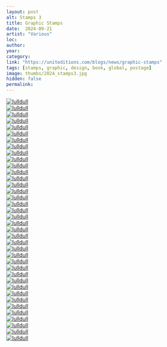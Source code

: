 ```yaml
---
layout: post
alt: Stamps 3
title: Graphic Stamps
date:  2024-09-21
artist: "Various"
loc: 
author: 
year: 
category: 
link: "https://uniteditions.com/blogs/news/graphic-stamps"
tags: [stamps, graphic, design, book, global, postage]
image: thumbs/2024_stamps3.jpg
hidden: false
permalink:
---
```






<div class="post_image">
	<a href="{{ site.baseurl }}/images/posts/2024_stamps3/001.jpg" target="_blank">
	<img src="{{ site.baseurl }}/images/posts/2024_stamps3/001.jpg" alt="lulldull"></a>
</div>

<div class="post_image">
	<a href="{{ site.baseurl }}/images/posts/2024_stamps3/002.jpg" target="_blank">
	<img src="{{ site.baseurl }}/images/posts/2024_stamps3/002.jpg" alt="lulldull"></a>
</div>

<div class="post_image">
	<a href="{{ site.baseurl }}/images/posts/2024_stamps3/003.jpg" target="_blank">
	<img src="{{ site.baseurl }}/images/posts/2024_stamps3/003.jpg" alt="lulldull"></a>
</div>

<div class="post_image">
	<a href="{{ site.baseurl }}/images/posts/2024_stamps3/004.jpg" target="_blank">
	<img src="{{ site.baseurl }}/images/posts/2024_stamps3/004.jpg" alt="lulldull"></a>
</div>

<div class="post_image">
	<a href="{{ site.baseurl }}/images/posts/2024_stamps3/005.jpg" target="_blank">
	<img src="{{ site.baseurl }}/images/posts/2024_stamps3/005.jpg" alt="lulldull"></a>
</div>

<div class="post_image">
	<a href="{{ site.baseurl }}/images/posts/2024_stamps3/006.jpg" target="_blank">
	<img src="{{ site.baseurl }}/images/posts/2024_stamps3/006.jpg" alt="lulldull"></a>
</div>

<div class="post_image">
	<a href="{{ site.baseurl }}/images/posts/2024_stamps3/007.jpg" target="_blank">
	<img src="{{ site.baseurl }}/images/posts/2024_stamps3/007.jpg" alt="lulldull"></a>
</div>


<div class="post_image">
	<a href="{{ site.baseurl }}/images/posts/2024_stamps3/008.jpg" target="_blank">
	<img src="{{ site.baseurl }}/images/posts/2024_stamps3/008.jpg" alt="lulldull"></a>
</div>

<div class="post_image">
	<a href="{{ site.baseurl }}/images/posts/2024_stamps3/009.jpg" target="_blank">
	<img src="{{ site.baseurl }}/images/posts/2024_stamps3/009.jpg" alt="lulldull"></a>
</div>

<div class="post_image">
	<a href="{{ site.baseurl }}/images/posts/2024_stamps3/010.jpg" target="_blank">
	<img src="{{ site.baseurl }}/images/posts/2024_stamps3/010.jpg" alt="lulldull"></a>
</div>


<div class="post_image">
	<a href="{{ site.baseurl }}/images/posts/2024_stamps3/011.jpg" target="_blank">
	<img src="{{ site.baseurl }}/images/posts/2024_stamps3/011.jpg" alt="lulldull"></a>
</div>


<div class="post_image">
	<a href="{{ site.baseurl }}/images/posts/2024_stamps3/012.jpg" target="_blank">
	<img src="{{ site.baseurl }}/images/posts/2024_stamps3/012.jpg" alt="lulldull"></a>
</div>


<div class="post_image">
	<a href="{{ site.baseurl }}/images/posts/2024_stamps3/013.jpg" target="_blank">
	<img src="{{ site.baseurl }}/images/posts/2024_stamps3/013.jpg" alt="lulldull"></a>
</div>


<div class="post_image">
	<a href="{{ site.baseurl }}/images/posts/2024_stamps3/014.jpg" target="_blank">
	<img src="{{ site.baseurl }}/images/posts/2024_stamps3/014.jpg" alt="lulldull"></a>
</div>


<div class="post_image">
	<a href="{{ site.baseurl }}/images/posts/2024_stamps3/015.jpg" target="_blank">
	<img src="{{ site.baseurl }}/images/posts/2024_stamps3/015.jpg" alt="lulldull"></a>
</div>

<div class="post_image">
	<a href="{{ site.baseurl }}/images/posts/2024_stamps3/016.jpg" target="_blank">
	<img src="{{ site.baseurl }}/images/posts/2024_stamps3/016.jpg" alt="lulldull"></a>
</div>

<div class="post_image">
	<a href="{{ site.baseurl }}/images/posts/2024_stamps3/017.jpg" target="_blank">
	<img src="{{ site.baseurl }}/images/posts/2024_stamps3/017.jpg" alt="lulldull"></a>
</div>

<div class="post_image">
	<a href="{{ site.baseurl }}/images/posts/2024_stamps3/018.jpg" target="_blank">
	<img src="{{ site.baseurl }}/images/posts/2024_stamps3/018.jpg" alt="lulldull"></a>
</div>

<div class="post_image">
	<a href="{{ site.baseurl }}/images/posts/2024_stamps3/019.jpg" target="_blank">
	<img src="{{ site.baseurl }}/images/posts/2024_stamps3/019.jpg" alt="lulldull"></a>
</div>

<div class="post_image">
	<a href="{{ site.baseurl }}/images/posts/2024_stamps3/020.jpg" target="_blank">
	<img src="{{ site.baseurl }}/images/posts/2024_stamps3/020.jpg" alt="lulldull"></a>
</div>

<div class="post_image">
	<a href="{{ site.baseurl }}/images/posts/2024_stamps3/021.jpg" target="_blank">
	<img src="{{ site.baseurl }}/images/posts/2024_stamps3/021.jpg" alt="lulldull"></a>
</div>

<div class="post_image">
	<a href="{{ site.baseurl }}/images/posts/2024_stamps3/022.jpg" target="_blank">
	<img src="{{ site.baseurl }}/images/posts/2024_stamps3/022.jpg" alt="lulldull"></a>
</div>

<div class="post_image">
	<a href="{{ site.baseurl }}/images/posts/2024_stamps3/023.jpg" target="_blank">
	<img src="{{ site.baseurl }}/images/posts/2024_stamps3/023.jpg" alt="lulldull"></a>
</div>

<div class="post_image">
	<a href="{{ site.baseurl }}/images/posts/2024_stamps3/024.jpg" target="_blank">
	<img src="{{ site.baseurl }}/images/posts/2024_stamps3/024.jpg" alt="lulldull"></a>
</div>

<div class="post_image">
	<a href="{{ site.baseurl }}/images/posts/2024_stamps3/025.jpg" target="_blank">
	<img src="{{ site.baseurl }}/images/posts/2024_stamps3/025.jpg" alt="lulldull"></a>
</div>

<div class="post_image">
	<a href="{{ site.baseurl }}/images/posts/2024_stamps3/026.jpg" target="_blank">
	<img src="{{ site.baseurl }}/images/posts/2024_stamps3/026.jpg" alt="lulldull"></a>
</div>

<div class="post_image">
	<a href="{{ site.baseurl }}/images/posts/2024_stamps3/027.jpg" target="_blank">
	<img src="{{ site.baseurl }}/images/posts/2024_stamps3/027.jpg" alt="lulldull"></a>
</div>

<div class="post_image">
	<a href="{{ site.baseurl }}/images/posts/2024_stamps3/028.jpg" target="_blank">
	<img src="{{ site.baseurl }}/images/posts/2024_stamps3/028.jpg" alt="lulldull"></a>
</div>

<div class="post_image">
	<a href="{{ site.baseurl }}/images/posts/2024_stamps3/029.jpg" target="_blank">
	<img src="{{ site.baseurl }}/images/posts/2024_stamps3/029.jpg" alt="lulldull"></a>
</div>

<div class="post_image">
	<a href="{{ site.baseurl }}/images/posts/2024_stamps3/030.jpg" target="_blank">
	<img src="{{ site.baseurl }}/images/posts/2024_stamps3/030.jpg" alt="lulldull"></a>
</div>

<div class="post_image">
	<a href="{{ site.baseurl }}/images/posts/2024_stamps3/031.jpg" target="_blank">
	<img src="{{ site.baseurl }}/images/posts/2024_stamps3/031.jpg" alt="lulldull"></a>
</div>

<div class="post_image">
	<a href="{{ site.baseurl }}/images/posts/2024_stamps3/032.jpg" target="_blank">
	<img src="{{ site.baseurl }}/images/posts/2024_stamps3/032.jpg" alt="lulldull"></a>
</div>

<div class="post_image">
	<a href="{{ site.baseurl }}/images/posts/2024_stamps3/033.jpg" target="_blank">
	<img src="{{ site.baseurl }}/images/posts/2024_stamps3/033.jpg" alt="lulldull"></a>
</div>

<div class="post_image">
	<a href="{{ site.baseurl }}/images/posts/2024_stamps3/034.jpg" target="_blank">
	<img src="{{ site.baseurl }}/images/posts/2024_stamps3/034.jpg" alt="lulldull"></a>
</div>

<div class="post_image">
	<a href="{{ site.baseurl }}/images/posts/2024_stamps3/035.jpg" target="_blank">
	<img src="{{ site.baseurl }}/images/posts/2024_stamps3/035.jpg" alt="lulldull"></a>
</div>

<div class="post_image">
	<a href="{{ site.baseurl }}/images/posts/2024_stamps3/036.jpg" target="_blank">
	<img src="{{ site.baseurl }}/images/posts/2024_stamps3/036.jpg" alt="lulldull"></a>
</div>

<div class="post_image">
	<a href="{{ site.baseurl }}/images/posts/2024_stamps3/037.jpg" target="_blank">
	<img src="{{ site.baseurl }}/images/posts/2024_stamps3/037.jpg" alt="lulldull"></a>
</div>

<div class="post_image">
	<a href="{{ site.baseurl }}/images/posts/2024_stamps3/038.jpg" target="_blank">
	<img src="{{ site.baseurl }}/images/posts/2024_stamps3/038.jpg" alt="lulldull"></a>
</div>
